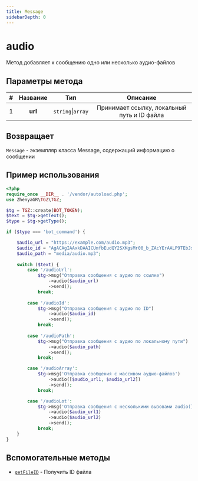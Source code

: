 ```yaml
---
title: Message
sidebarDepth: 0
---
```


# audio
Метод добавляет к сообщению одно или несколько аудио-файлов

## Параметры метода
| # | Название |        Тип        |                   Описание                   |
|:-:|:--------:|:-----------------:|:--------------------------------------------:|
| 1 | **url**  | `string`\|`array` | Принимает ссылку, локальный путь и ID файла |

## Возвращает
`Message` - экземпляр класса Message, содержащий информацию о сообщении

## Пример использования
```php
<?php
require_once __DIR__ . '/vendor/autoload.php'; 
use ZhenyaGR\TGZ\TGZ;

$tg = TGZ::create(BOT_TOKEN);
$text = $tg->getText();
$type = $tg->getType();

if ($type === 'bot_command') {

    $audio_url = "https://example.com/audio.mp3";
    $audio_id = "AgACAgIAAxkDAAICUmfbEudQY2SXKgsMr00_b_ZAcYErAALP9TEbJsnZSlufCaTwR76hAQADAgADeQADNgQ";
    $audio_path = "media/audio.mp3";
    
    switch ($text) {
        case '/audioUrl':
            $tg->msg("Отправка сообщения с аудио по ссылке")
                ->audio($audio_url)
                ->send();
            break;
           
        case '/audioId':
            $tg->msg("Отправка сообщения с аудио по ID") 
                ->audio($audio_id)
                ->send();
            break;
           
        case '/audioPath':
            $tg->msg("Отправка сообщения с аудио по локальному пути") 
                ->audio($audio_path)
                ->send();
            break;

        case '/audioArray':
            $tg->msg('Отправка сообщения с массивом аудио-файлов')
                ->audio([$audio_url1, $audio_url2])
                ->send();
            break;

        case '/audioLot':
            $tg->msg('Отправка сообщения с несколькими вызовами audio()')
                ->audio($audio_url1)
                ->audio($audio_url2)
                ->send();
            break;
    }
}
```

## Вспомогательные методы
- [`getFileID`](/classes/tgzMethods/getFileID.md) - Получить ID файла